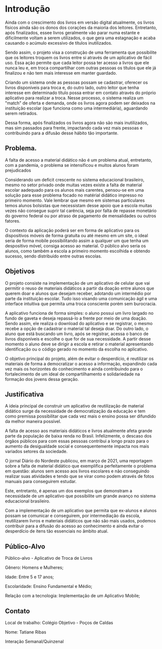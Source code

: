 # Introdução

Ainda com o crescimento dos livros em versão digital atualmente, os livros físicos ainda são os donos dos corações da maioria dos leitores. Entretanto, após finalizados, essee livros geralmente vão parar numa estante e dificilmente voltam a serem utilizados, o que gera uma estagnação e acaba causando o acúmulo excessivo de títulos inutilizados. 

Sendo assim, o projeto visa a construção de uma ferramenta que possibilite que os leitores troquem os livros entre si através de um aplicativo de fácil uso. Essa ação permite que cada leitor possa ter acesso a livros que ele nunca leu e, em troca compartilhar com outras pessoas os títulos que ele já finalizou e não tem mais interesse em manter guardado.

Criando um sistema onde as pessoas possam se cadastrar, oferecer os livros disponíveis para troca e, do outro lado, outro leitor que tenha interesse em determinado título possa entrar em contato através do próprio aplicativo para realizar a troca. Nesse processo, o sistema realiza um "match" de oferta e demanda, onde os livros agora podem ser deixados na instituição escolar (que funciona como uma intermediária), aguardando serem retirados.

Dessa forma, após finalizados os livros agora não são mais inutilizados, mas sim passados para frente, impactando cada vez mais pessoas e contribuindo para a difusão desse hábito tão importante.

## Problema.

 A falta de acesso a material didático não é um problema atual, entretanto, com a pandemia, o problema se intensificou e muitos alunos foram prejudicados 

 Considerando um deficit crescente no sistema educacional brasileiro, mesmo no setor privado onde muitas vezes existe a falta de material 
 escolar aadequado para os alunos mais carentes, pensou-se em uma solução para esse problema focado no matérial didático impresso no primeiro momento. 
 Vale lembrar que mesmo em sistemas particulares temos alunos bolsistas que necessistam desse apoio que a escola muitas vezes não consegue
 suprir tal carência, seja por falta de repasse monetário do governo federal ou por atraso de pagamento de mensalidades ou outros fatores.

O contexto da aplicação poderá ser em forma de aplicativo para os dispositivos móveis de forma gratuíta ou até mesmo em um site, o ideal seria de forma mobile
possibilitando assim a qualquer um que tenha um despositivo móvel, consiga acesso ao material.
O público alvo seria os alunos, como também a escola a primeiro momento escolhida e obtendo sucesso, sendo distribuído entre outras escolas.

## Objetivos

O projeto consiste na implementação de um aplicativo de celular que vai permitir o reuso de materiais didáticos a partir da doação entre alunos que querem doar e alunos que desejam receber, adotando um intermédio por parte da instituição escolar. Tudo isso visando uma comunicação ágil e uma interface intuitiva que permita uma troca consciente porém sem burocracia.

A aplicativo funciona de forma simples: o aluno possui um livro largado no fundo de gaveta e deseja repassá-lo a frente por meio de uma doação. Sendo assim, ele realiza o download do aplicativo e se registrar, o mesmo recebe a opção de cadastrar o material tal deseja doar. Do outro lado, o aluno que está buscando um livro, após se registrar, acessa o banco de livros disponíveis e escolhe o que for de sua necessidade. A partir desse momento o aluno deve se dirigir a escola e retirar o material apresentando identificação ou o código gerado no momento da escolha no aplicativo.

O objetivo principal do projeto, além de evitar o desperdício, é reutilizar os materiais de forma a democratizar o acesso a informação, expandindo cada vez mais os horizontes do conhecimento e ainda contribuindo para o fortalecimento de um ideal de compartilhamento e solidariedade na formação dos jovens dessa geração.

## Justificativa

A ideia principal de construir um aplicativo de reutilização de material didático surge da necessidade de democratização da educação e tem como premissa possibilitar que cada vez mais o ensino possa ser difundido da melhor maneira possível. 

A falta de acesso aos materiais didáticos e livros atualmente afeta grande parte da população de baixa renda no Brasil. Infelizmente, o descaso dos órgãos públicos para com essas pessoas contribui a longo prazo para o aumento da desigualdade social e consequentemente impacta nos mais variados setores da sociedade.

O jornal Diário do Nordeste publicou, em março de 2021, uma reportagem sobre a falta de material didático que exemplifica perfeitamente o problema em questão: alunos sem acesso aos livros escolares e não conseguindo realizar suas atividades e tendo que se virar como podem através de fotos manuais para conseguirem estudar.

Este, entretanto, é apenas um dos exemplos que demonstram a necessidade de um aplicativo que possibilite um grande avanço no sistema educacional brasileiro.

Com a implementação de um aplicativo que permita que ex-alunos e alunos possam se comunicar e conseguirem, por intermediação da escola, reutilizarem livros e materiais didáticos que não são mais usados, podemos contribuir para a difusão do acesso ao conhecimento e ainda evitar o desperdício de itens tão essenciais no âmbito atual.

## Público-Alvo

Público-alvo - Aplicativo de Troca de Livros

Gênero: Homens e Mulheres;

Idade: Entre 5 e 17 anos;

Escolaridade: Ensino Fundamental e Médio;

Relação com a tecnologia: Implementação de um Aplicativo Mobile;

## Contato

Local de trabalho: Colégio Objetivo - Poços de Caldas

Nome: Tatiane Ribas

Interação Semanal/Quinzenal

